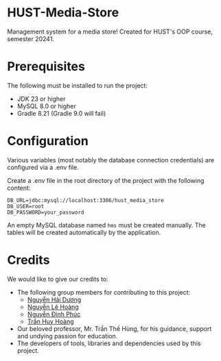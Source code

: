 # HUST-Media-Store
Management system for a media store! Created for HUST's OOP course, semester 20241.

# Prerequisites

The following must be installed to run the project:
- JDK 23 or higher
- MySQL 8.0 or higher
- Gradle 8.21 (Gradle 9.0 will fail)

# Configuration

Various variables (most notably the database connection credentials) are configured via a .env file.

Create a .env file in the root directory of the project with the following content:

```
DB_URL=jdbc:mysql://localhost:3306/hust_media_store
DB_USER=root
DB_PASSWORD=your_password
```

An empty MySQL database named `hms` must be created manually. The tables will be created automatically by the application.

# Credits
We would like to give our credits to:
- The following group members for contributing to this project:
    - [Nguyễn Hải Dương](https://github.com/noeruchangd)
    - [Nguyễn Lê Hoàng](https://github.com/EspiMKII)
    - [Nguyễn Đình Phúc](https://github.com/phucnd220104)
    - [Trần Huy Hoàng](https://github.com/Iry6868)
- Our beloved professor, Mr. Trần Thế Hùng, for his guidance, support and undying passion for education.
- The developers of tools, libraries and dependencies used by this project.


